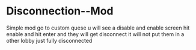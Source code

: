 # Disconnection--Mod
Simple mod go to custom quese u will see a disable and enable screen hit enable and hit enter and they will get disconnect it will not put them in a other lobby just fully disconnected
